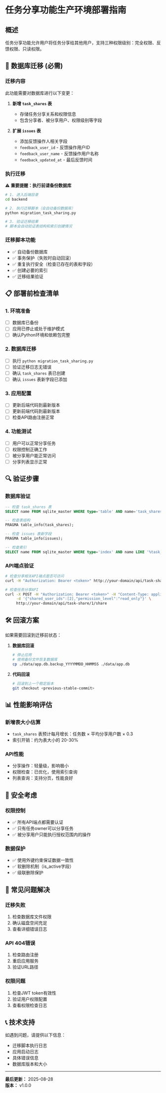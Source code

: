 # 任务分享功能生产环境部署指南

## 概述
任务分享功能允许用户将任务分享给其他用户，支持三种权限级别：完全权限、反馈权限、只读权限。

## 🔄 数据库迁移 (必需)

### 迁移内容
此功能需要对数据库进行以下变更：

1. **新增 `task_shares` 表**
   - 存储任务分享关系和权限信息
   - 包含分享者、被分享用户、权限级别等字段

2. **扩展 `issues` 表**
   - 添加反馈操作人相关字段
   - `feedback_user_id` - 反馈操作用户ID
   - `feedback_user_name` - 反馈操作用户名称
   - `feedback_updated_at` - 最后反馈时间

### 执行迁移

⚠️ **重要提醒：执行前请备份数据库**

```bash
# 1. 进入后端目录
cd backend

# 2. 执行迁移脚本（会自动备份数据库）
python migration_task_sharing.py

# 3. 验证迁移结果
# 脚本会自动验证表结构和索引创建情况
```

### 迁移脚本功能
- ✅ 自动备份数据库
- ✅ 事务保护（失败时自动回滚）
- ✅ 重复执行安全（检查已存在的表和字段）
- ✅ 创建必要的索引
- ✅ 迁移结果验证

## 📋 部署前检查清单

### 1. 环境准备
- [ ] 数据库已备份
- [ ] 应用已停止或处于维护模式
- [ ] 确认Python环境和依赖包完整

### 2. 数据库迁移
- [ ] 执行 `python migration_task_sharing.py`
- [ ] 验证迁移日志无错误
- [ ] 确认 `task_shares` 表已创建
- [ ] 确认 `issues` 表新字段已添加

### 3. 应用配置
- [ ] 更新后端代码到最新版本
- [ ] 更新前端代码到最新版本
- [ ] 检查API路由注册正常

### 4. 功能测试
- [ ] 用户可以正常分享任务
- [ ] 权限控制正确工作
- [ ] 被分享用户能正常访问
- [ ] 分享列表显示正常

## 🔍 验证步骤

### 数据库验证
```sql
-- 检查 task_shares 表
SELECT name FROM sqlite_master WHERE type='table' AND name='task_shares';

-- 检查表结构
PRAGMA table_info(task_shares);

-- 检查 issues 表新字段
PRAGMA table_info(issues);

-- 检查索引
SELECT name FROM sqlite_master WHERE type='index' AND name LIKE '%task_shares%';
```

### API端点验证
```bash
# 检查分享相关API端点是否可访问
curl -H "Authorization: Bearer <token>" http://your-domain/api/task-share/users/search?q=test

# 检查任务分享API
curl -X POST -H "Authorization: Bearer <token>" -H "Content-Type: application/json" \
     -d '{"shared_user_ids":[2],"permission_level":"read_only"}' \
     http://your-domain/api/task-share/1/share
```

## 🛠️ 回滚方案

如果需要回滚到迁移前状态：

1. **数据库回滚**
   ```bash
   # 停止应用
   # 使用备份文件恢复数据库
   cp ./data/app.db.backup_YYYYMMDD_HHMMSS ./data/app.db
   ```

2. **代码回滚**
   ```bash
   # 回滚到上一个稳定版本
   git checkout <previous-stable-commit>
   ```

## 📊 性能影响评估

### 新增表大小估算
- `task_shares` 表预计每月增长：任务数 × 平均分享用户数 × 0.3
- 索引开销：约为表大小的 20-30%

### API性能
- 分享操作：轻量级，影响极小
- 权限检查：已优化，使用索引查询
- 列表查询：支持分页，性能良好

## 🔐 安全考虑

### 权限控制
- ✅ 所有API端点都需要认证
- ✅ 只有任务owner可以分享任务
- ✅ 被分享用户只能执行授权范围内的操作

### 数据保护
- ✅ 使用外键约束保证数据一致性
- ✅ 软删除机制（is_active字段）
- ✅ 级联删除保护

## 🐛 常见问题解决

### 迁移失败
1. 检查数据库文件权限
2. 确认磁盘空间充足
3. 查看详细错误日志

### API 404错误
1. 检查路由注册
2. 重启应用服务
3. 验证URL路径

### 权限问题
1. 检查JWT token有效性
2. 验证用户权限配置
3. 查看权限检查日志

## 📞 技术支持

如遇到问题，请提供以下信息：
- 迁移脚本执行日志
- 应用启动日志
- 具体错误信息
- 数据库版本和大小

---

**最后更新：** 2025-08-28  
**版本：** v1.0.0